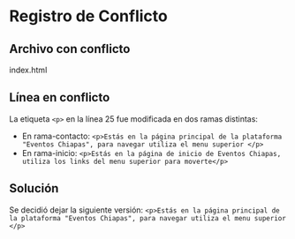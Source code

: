 # Registro de Conflicto

## Archivo con conflicto

index.html

## Línea en conflicto

La etiqueta `<p>` en la línea 25 fue modificada en dos ramas distintas:

- En rama-contacto: `<p>Estás en la página principal de la plataforma "Eventos Chiapas", para navegar utiliza el menu superior </p>`
- En rama-inicio: `<p>Estás en la página de inicio de Eventos Chiapas, utiliza los links del menu superior para moverte</p>`

## Solución

Se decidió dejar la siguiente versión:
`<p>Estás en la página principal de la plataforma "Eventos Chiapas", para navegar utiliza el menu superior </p>`
